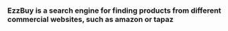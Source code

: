 ### EzzBuy is a search engine for finding products from different commercial websites, such as  amazon or tapaz